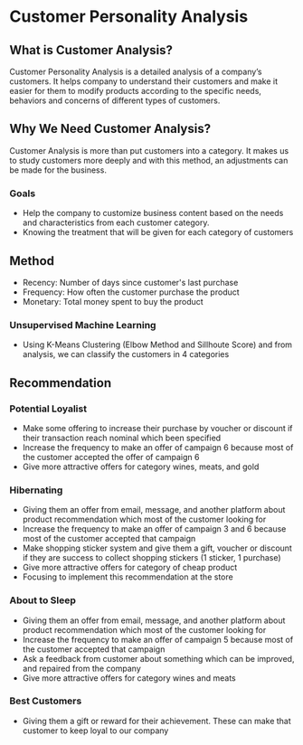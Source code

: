 # Customer Personality Analysis
## What is Customer Analysis?
Customer Personality Analysis is a detailed analysis of a company’s customers. It helps company to  understand their customers and make it easier for them to modify products according to the specific needs, behaviors and concerns of different types of customers.
## Why We Need Customer Analysis?
Customer Analysis is  more than put customers into a category. It makes us to study customers more deeply and with this method, an adjustments can be made for the business.
### Goals
- Help the company to customize business content based on the needs and characteristics from each customer category.
- Knowing the treatment that will be given for each category of customers
## Method
- Recency: Number of days since customer's last purchase
- Frequency: How often the customer purchase the product
- Monetary: Total money spent to buy the product
### Unsupervised Machine Learning
- Using K-Means Clustering (Elbow Method and Sillhoute Score) and from analysis, we can classify the customers in 4 categories
## Recommendation
### Potential Loyalist
- Make some offering to increase their purchase by voucher or discount if their transaction reach nominal which been specified
- Increase the frequency to make an offer of campaign 6 because most of the customer accepted the offer of campaign 6
- Give more attractive offers for category wines, meats, and gold
### Hibernating
- Giving them an offer from email, message, and another platform about product recommendation which most of the customer looking for
- Increase the frequency to make an offer of campaign 3 and 6 because most of the customer accepted that campaign
- Make shopping sticker system and give them a gift, voucher or discount if they are success to collect shopping stickers (1 sticker, 1 purchase)
- Give more attractive offers for category of cheap product
- Focusing to implement this recommendation at the store
### About to Sleep
- Giving them an offer from email, message, and another platform about product recommendation which most of the customer looking for
- Increase the frequency to make an offer of campaign 5 because most of the customer accepted that campaign
- Ask a feedback from customer about something which can be improved, and repaired from the company
- Give more attractive offers for category wines and meats
### Best Customers
- Giving them a gift or reward for their achievement. These can make that customer to keep loyal to our company
